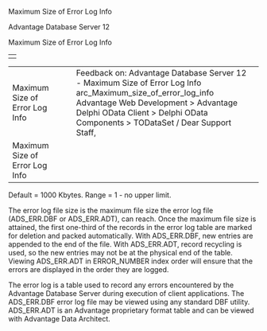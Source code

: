 Maximum Size of Error Log Info




Advantage Database Server 12  

Maximum Size of Error Log Info

|  |
| --- |
|  |

|  |  |  |  |  |
| --- | --- | --- | --- | --- |
| Maximum Size of Error Log Info |  |  | Feedback on: Advantage Database Server 12 - Maximum Size of Error Log Info arc\_Maximum\_size\_of\_error\_log\_info Advantage Web Development > Advantage Delphi OData Client > Delphi OData Components > TODataSet / Dear Support Staff, |  |
| Maximum Size of Error Log Info |  |  |  |  |

Default = 1000 Kbytes. Range = 1 - no upper limit.

The error log file size is the maximum file size the error log file (ADS\_ERR.DBF or ADS\_ERR.ADT), can reach. Once the maximum file size is attained, the first one-third of the records in the error log table are marked for deletion and packed automatically. With ADS\_ERR.DBF, new entries are appended to the end of the file. With ADS\_ERR.ADT, record recycling is used, so the new entries may not be at the physical end of the table. Viewing ADS\_ERR.ADT in ERROR\_NUMBER index order will ensure that the errors are displayed in the order they are logged.

The error log is a table used to record any errors encountered by the Advantage Database Server during execution of client applications. The ADS\_ERR.DBF error log file may be viewed using any standard DBF utility. ADS\_ERR.ADT is an Advantage proprietary format table and can be viewed with Advantage Data Architect.